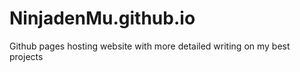 # NinjadenMu.github.io

Github pages hosting website with more detailed writing on my best projects

